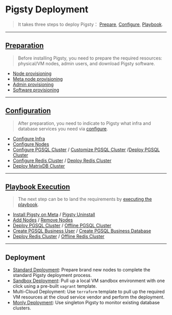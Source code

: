 # Pigsty Deployment

> It takes three steps to deploy Pigsty： [Prepare](d-prepare.md), [Configure](v-config.md), [Playbook](p-playbook).

----------------



## [Preparation](d-prepare.md)

> Before installing Pigsty, you need to prepare the required resources: physical/VM nodes, admin users, and download Pigsty software.

- [Node provisioning](d-prepare.md#Node-Provisioning)
- [Meta node provisioning](d-prepare.md#Meta-Node-Provisioning)
- [ Admin provisioning](d-prepare.md#Admin-Provisioning)
- [Software provisioning](d-prepare.md#Software-Provisioning)


----------------



## [Configuration](v-config.md)

> After preparation, you need to indicate to Pigsty what infra and database services you need via [configure](v-config.md#configure).

* [Configure Infra](v-infra.md)
* [Configure Nodes](v-nodes.md)
* [Configure PGSQL Cluster](v-pgsql.md) / [Customize PGSQL Cluster](v-pgsql-customize.md) /[Deploy PGSQL Cluster](d-pgsql.md)
* [Configure Redis Cluster](v-redis.md)  / [Deploy Redis Cluster](d-redis.md)
* [Deploy MatrixDB Cluster](d-matrixdb.md)

----------------



## [Playbook Execution](p-playbook.md)

> The next step can be to land the requirements by [executing the playbook](p-playbook.md).

* [Install Pigsty on Meta](p-infra.md#infra) / [Pigsty Uninstall](p-infra.md#infra-remove)
* [Add Nodes](p-nodes.md#nodes) / [Remove Nodes](p-nodes.md#nodes-remove)
* [Deploy PGSQL Cluster](p-pgsql.md#pgsql) / [Offline PGSQL Cluster](p-pgsql.md#pgsql-remove)
* [Create PGSQL Business User](p-pgsql.md#pgsql-createuser) / [Create PGSQL Business Database](p-pgsql.md#pgsql-createdb)
* [Deploy Redis Cluster](p-redis.md#redis) / [Offline Redis Cluster](p-redis.md#redis-remove)





----------------

## Deployment

* [Standard Deployment](d-prepare.md): Prepare brand new nodes to complete the standard Pigsty deployment process.
* [Sandbox Deployment](d-sandbox.md.md): Pull up a local VM sandbox environment with one click using a pre-built `vagrant` template.
* Multi-Cloud Deployment: Use `terraform` template to pull up the required VM resources at the cloud service vendor and perform the deployment.
* [Monly Deployment](d-monly): Use singleton Pigsty to monitor existing database clusters.
